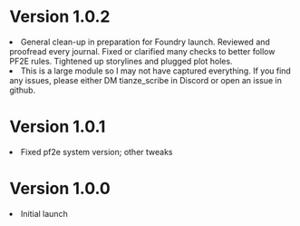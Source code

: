 # Version 1.0.2
<li>General clean-up in preparation for Foundry launch. Reviewed and proofread every journal. Fixed or clarified many checks to better follow PF2E rules. Tightened up storylines and plugged plot holes.</li>
<li>This is a large module so I may not have captured everything. If you find any issues, please either DM tianze_scribe in Discord or open an issue in github.</li>

# Version 1.0.1
<li>Fixed pf2e system version; other tweaks</li>

# Version 1.0.0
<li>Initial launch</li>

